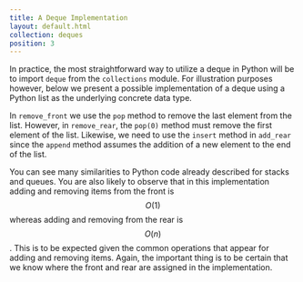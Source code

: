 ```yaml
---
title: A Deque Implementation
layout: default.html
collection: deques
position: 3
---
```


In practice, the most straightforward way to utilize a deque in Python will be to import `deque` from the `collections` module. For illustration purposes however, below we present a possible implementation of a deque using a Python list as the underlying concrete data type.

<!-- literate deques/deque.py -->

In `remove_front` we use the `pop` method to remove the last element from
the list. However, in `remove_rear`, the `pop(0)` method must remove the
first element of the list. Likewise, we need to use the `insert` method
in `add_rear` since the `append` method assumes the addition of
a new element to the end of the list.

You can see many similarities to Python code already described for
stacks and queues. You are also likely to observe that in this
implementation adding and removing items from the front is $$O(1)$$ whereas
adding and removing from the rear is $$O(n)$$. This is to be expected given
the common operations that appear for adding and removing items. Again,
the important thing is to be certain that we know where the front and
rear are assigned in the implementation.
